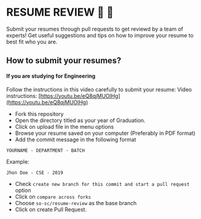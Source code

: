 # RESUME REVIEW :clap: :clap:
Submit your resumes through pull requests to get reviewd by a team of experts! Get useful suggestions and tips on how to improve your resume to best fit who you are.

## How to submit your resumes?
#### If you are studying for Engineering
Follow the instructions in this video carefully to submit your resume:
Video instructions: [https://youtu.be/eQ8qjMUOlHg](https://youtu.be/eQ8qjMUOlHg)

- Fork this repository
- Open the directory titled as your year of Graduation. 
- Click on upload file in the menu options
- Browse your resume saved on your computer (Preferably in PDF format)
- Add the commit message in the following format
```
YOURNAME - DEPARTMENT - BATCH
```
Example:
```
Jhon Doe - CSE - 2019
```
- Check `create new branch for this commit and start a pull request` option
- Click on `compare across forks`
- Choose `so-sc/resume-review` as the base branch
- Click on create Pull Request.

